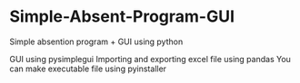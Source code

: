 # Simple-Absent-Program-GUI
Simple absention program + GUI using python

GUI using pysimplegui
Importing and exporting excel file using pandas
You can make executable file using pyinstaller
